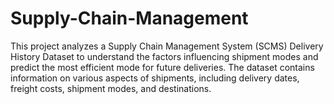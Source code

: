 # Supply-Chain-Management
This project analyzes a Supply Chain Management System (SCMS) Delivery History Dataset to understand the factors influencing shipment modes and predict the most efficient mode for future deliveries. The dataset contains information on various aspects of shipments, including delivery dates, freight costs, shipment modes, and destinations.
